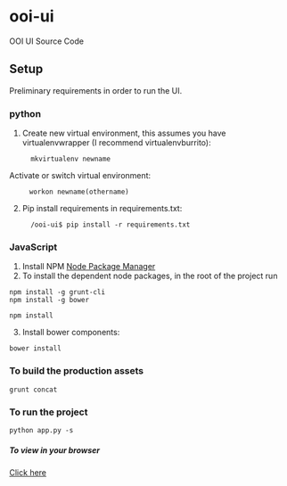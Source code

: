 ooi-ui
======

OOI UI Source Code

## Setup 
Preliminary requirements in order to run the UI.
### python
1. Create new virtual environment, this assumes you have virtualenvwrapper (I recommend virtualenvburrito): 
         
         mkvirtualenv newname

Activate or switch virtual environment: 

         workon newname(othername) 

2. Pip install requirements in requirements.txt:

         /ooi-ui$ pip install -r requirements.txt

### JavaScript
1. Install NPM [Node Package Manager](http://nodejs.org/)
2. To install the dependent node packages, in the root of the project run
```
npm install -g grunt-cli
npm install -g bower

npm install
```

3. Install bower components:
```
bower install
```

### To build the production assets

```
grunt concat
```

### To run the project
```
python app.py -s
```


##### To view in your browser
[Click here](http://localhost:5000/)
 
